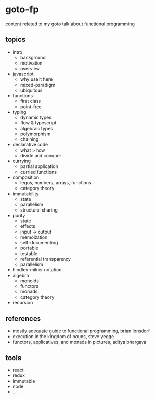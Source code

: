 # goto-fp
content related to my goto talk about functional programming

## topics
- intro
  - background
  - motivation
  - overview
- javascript
  - why use it here
  - mixed-paradigm
  - ubiquitous
- functions
  - first class
  - point-free
- typing
  - dynamic types
  - flow & typescript
  - algebraic types
  - polymorphism
  - chaining
- declarative code
  - what > how
  - divide and conquer
- currying
  - partial application
  - curried functions
- composition
  - legos, numbers, arrays, functions
  - category theory
- immutability
  - state
  - parallelism
  - structural sharing
- purity
  - state
  - effects
  - input -> output
  - memoization
  - self-documenting
  - portable
  - testable
  - referential transparency
  - parallelism
- hindley-milner notation
- algebra
  - monoids
  - functors
  - monads
  - category theory
- recursion

## references
- mostly adequate guide to functional programming, brian lonsdorf
- execution in the kingdom of nouns, steve yegge
- functors, applicatives, and monads in pictures, aditya bhargava

## tools
- react
- redux
- immutable
- node
- ...
